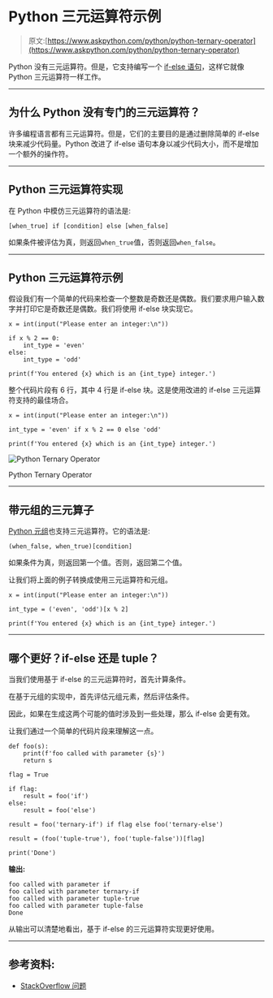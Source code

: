 # Python 三元运算符示例

> 原文:[https://www.askpython.com/python/python-ternary-operator](https://www.askpython.com/python/python-ternary-operator)

Python 没有三元运算符。但是，它支持编写一个 [if-else 语句](https://www.askpython.com/python/python-if-else-elif-statement)，这样它就像 Python 三元运算符一样工作。

* * *

## 为什么 Python 没有专门的三元运算符？

许多编程语言都有三元运算符。但是，它们的主要目的是通过删除简单的 if-else 块来减少代码量。Python 改进了 if-else 语句本身以减少代码大小，而不是增加一个额外的操作符。

* * *

## Python 三元运算符实现

在 Python 中模仿三元运算符的语法是:

```
[when_true] if [condition] else [when_false]

```

如果条件被评估为真，则返回`when_true`值，否则返回`when_false`。

* * *

## Python 三元运算符示例

假设我们有一个简单的代码来检查一个整数是奇数还是偶数。我们要求用户输入数字并打印它是奇数还是偶数。我们将使用 if-else 块实现它。

```
x = int(input("Please enter an integer:\n"))

if x % 2 == 0:
    int_type = 'even'
else:
    int_type = 'odd'

print(f'You entered {x} which is an {int_type} integer.')

```

整个代码片段有 6 行，其中 4 行是 if-else 块。这是使用改进的 if-else 三元运算符支持的最佳场合。

```
x = int(input("Please enter an integer:\n"))

int_type = 'even' if x % 2 == 0 else 'odd'

print(f'You entered {x} which is an {int_type} integer.')

```

![Python Ternary Operator](../Images/07e9c63c95c6d884960daec69e2cfb7d.png)

Python Ternary Operator

* * *

## 带元组的三元算子

[Python 元组](https://www.askpython.com/python/tuple/python-tuple)也支持三元运算符。它的语法是:

```
(when_false, when_true)[condition]

```

如果条件为真，则返回第一个值。否则，返回第二个值。

让我们将上面的例子转换成使用三元运算符和元组。

```
x = int(input("Please enter an integer:\n"))

int_type = ('even', 'odd')[x % 2]

print(f'You entered {x} which is an {int_type} integer.')

```

* * *

## 哪个更好？if-else 还是 tuple？

当我们使用基于 if-else 的三元运算符时，首先计算条件。

在基于元组的实现中，首先评估元组元素，然后评估条件。

因此，如果在生成这两个可能的值时涉及到一些处理，那么 if-else 会更有效。

让我们通过一个简单的代码片段来理解这一点。

```
def foo(s):
    print(f'foo called with parameter {s}')
    return s

flag = True

if flag:
    result = foo('if')
else:
    result = foo('else')

result = foo('ternary-if') if flag else foo('ternary-else')

result = (foo('tuple-true'), foo('tuple-false'))[flag]

print('Done')

```

**输出:**

```
foo called with parameter if
foo called with parameter ternary-if
foo called with parameter tuple-true
foo called with parameter tuple-false
Done

```

从输出可以清楚地看出，基于 if-else 的三元运算符实现更好使用。

* * *

## 参考资料:

*   [StackOverflow 问题](https://stackoverflow.com/questions/394809/does-python-have-a-ternary-conditional-operator)
